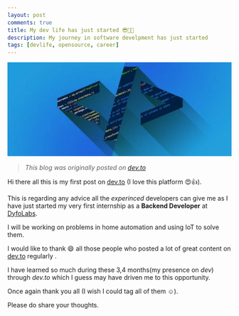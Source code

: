 ```yaml
---
layout: post
comments: true
title: My dev life has just started 😎👩‍💻
description: My journey in software develpment has just started
tags: [devlife, opensource, career]
---
```

![blog1](https://raw.githubusercontent.com/Bhupesh-V/Bhupesh-V.github.io/master/images/blog1.png)

> *This blog was originally posted on [dev.to](https://dev.to/bhupesh/my-dev-life-has-just-started--3959)*

Hi there all this is my first post on [dev.to](dev.to) (I love this platform 😍👍).

This is regarding any advice all the *experinced* developers can give me as I have just started my very first internship as a **Backend Developer** at [DyfoLabs](https://dyfolabs.com).

I will be working on problems in home automation and using IoT to solve them.

I would like to thank 😄 all those people who posted a lot of great content on [dev.to](dev.to) regularly .

I have learned so much during these 3,4 months(my presence on *dev*)  through *dev.to* which I guess may have driven me to this opportunity.

Once again thank you all (I wish I could tag all of them ☺️).

Please do share your thoughts.

